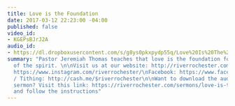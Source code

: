 ```yaml
---
title: Love is the Foundation
date: 2017-03-12 22:23:00 -04:00
published: false
video_id:
- KGEPsBJrJ2A
audio_id:
- https://dl.dropboxusercontent.com/s/g8ys0pkxpydp55q/Love%20Is%20The%20Foundation.mp3?dl=0
summary: "Pastor Jeremiah Thomas teaches that love is the foundation for the gifts
  of the spirit. \n\nVisit us at our website: http://riverrochester.com/\nInstagram:
  https://www.instagram.com/riverrochester/\nFacebook: https://www.facebook.com/TheRiverAtRochester/\nGiving
  / Tithing: http://cash.me/$riverrochester\n\nWant to download the audio for this
  sermon? Visit this link: https://riverrochester.com/sermons/love-is-the-foundation.html
  and follow the instructions"
---
```


